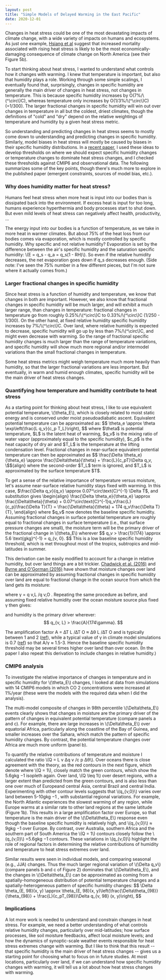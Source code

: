 ```yaml
---
layout: post
title: "Simple Models of Delayed Warming in the East Pacific"
date: 2020-12-01
---
```


Changes in heat stress could be one of the most devastating impacts of climate change, with a wide variety of impacts on humans and ecosystems. As just one example, <a href="https://static1.squarespace.com/static/55667009e4b04bbb290cc837/t/5b6b13098a922dee4a0ffb26/1533743898517/Science-2015-Hsiang-Kopp-Jina-Rising.pdf">Hsiang et al</a> suggest that increased mortality associated with rising heat stress is likely to be the most economically-damaging consequence of climate change on North America (see their Figure 5b).

<p>To start thinking about heat stress, I wanted to understand what controls how it changes with warming. I knew that temperature is important, but also that humidity plays a role. Working through some simple scalings, I eventually found that, surprisingly, changes in specific humidity are generally the main driver of changes in heat stress, not changes in temperature. This is because specific humidity increases by O(7%/\(^\circ\)C), whereas temperature only increases by O(1/3%/\(^\circ\)C) (=1/300). The larger fractional changes in specific humidity will win out over changes in temperature in all but the coldest, driest climates, though the definitions of "cold" and "dry" depend on the relative weightings of temperature and humidity by a given heat stress metric.</p>  

So understanding and predicting changes in heat stress seems to mostly come down to understanding and predicting changes in specific humidity. Similarly, model biases in heat stress will mostly be caused by biases in their specific humidity distributions. In a <a href="https://journals.ametsoc.org/view/journals/clim/aop/jcliD200262/jcliD200262.xml">recent paper</a>, I used these ideas to develop thresholds on where we should expect specific humidity changes or temperature changes to dominate heat stress changes, and I checked these thresholds against CMIP6 and observational data. The following summarizes some of the key points, though there's much more to explore in the published paper (emergent constraints, sources of model bias, etc.).

<h3>Why does humidity matter for heat stress?</h3>

Humans feel heat stress when more heat is input into our bodies than is dissipated back into the environment. If excess heat is input for too long, humans experience hyperthermia and body processes start to shut down. But even mild levels of heat stress can negatively affect health, productivity, ...

<p>The energy input into our bodies is a function of temperature, as we take in more heat in warmer climates. But about 75% of the heat loss from our bodies comes via evaporation, which is mostly controlled by specific humidity. Why specific and not relative humidity? Evaporation is set by the difference between the air's specific humidity and the saturation specific humidity: \(E = q_s - q_a = q_s(1 - RH)\). So even if the relative humidity decreases, the net evaporation goes down if q_s decreases enough. (Side note: I've seen the 75% number in a few different pieces, but I'm not sure where it actually comes from.)</p>

<h3>Larger fractional changes in specific humidity</h3>

<p>Since heat stress is a function of humidity and temperature, we know that changes in both are important. However, we also know that fractional changes in specific humidity will be much larger, and will exhibit a much larger range, than changes in temperature: fractional changes in temperature go from roughly 0.25%/\(^\circ\)C to 0.33%/\(^\circ\)C (1/250 - 1/300). On the other hand, at fixed relative humidity specific humidity increases by 7%/\(^\circ\)C. Over land, where relative humidity is expected to decrease, specific humidity will go up by less than 7%/\(^\circ\)C, and might even decrease with warming. So the range of fractional specific humidity changes is much larger than the range of temperature variations, and specific humidity will show much more regional and/or intermodel variations than the small fractional changes in temperature.</p>

Some heat stress metrics might weigh temperature much more heavily than humidity, so that the larger fractional variations are less important. But eventually, in warm and humid enough climates, specific humidity will be the main driver of heat stress changes.

<h3>Quantifying how temperature and humidity contribute to heat stress</h3>

<p>As a starting point for thinking about heat stress, I like to use equivalent potential temperature, \(\theta_E\), which is closely related to moist static energy and is conserved under moist pseudoadiabatic ascent. Equivalent potential temperature can be approximated as:
$$
\theta_e \approx \theta \exp\left(\frac{L q_v}{c_p T_L}\right),
$$
where $\theta$ is potential temperature, $L$ is the latent heat of warming, $q_v$ is the mixing ratio of water vapor (approximately equal to the specific humidity), $c_p$ is the heat capacity of dry air and $T_L$ is the temperature at the lifting condensation level. Fractional changes in near-surface equivalent potential temperature can then be approximated as
$$
\frac{\Delta \theta_e}{\theta_e} \approx \frac{\Delta\theta}{\theta} + \frac{L}{c_pT}\Delta q_v,
\$${align}
where the second-order $T_L$ term is ignored, and $T_L$ is approximated by the surface temperature $T$.</p>

<p>To get a sense of the relative importance of temperature versus moisture, let's assume near-surface relative humidity stays fixed with warming. In this case, $\frac{\Delta q_v}{q_v} \approx 0.07^\circ\text{C}^{-1} \Delta T$, and substitution gives
\begin{align}
\frac{\Delta \theta_e}{\theta_e} \approx \frac{\Delta\theta}{\theta} + 0.07^\circ\text{C}^{-1}q_v\frac{L}{c_p}\frac{\Delta T}{T} = \frac{\Delta\theta}{\theta} + 174 q_v\frac{\Delta T}{T},
\end{align}
where $q_v$ now denotes the baseline specific humidity. Assuming fractional changes in surface potential temperature are roughly equal to fractional changes in surface temperature (i.e., that surface pressure changes are small), the moisture term will be the primary driver of the fractional change in \(\theta_E\) wherever
$$
q_v > \frac{1}{174} \approx 5.6 \text{gkg}^{-1} = q_{v, 0}.
$$
This is a low baseline specific humidity threshold, which is met throughout most of the tropics, subtropics and mid-latitudes in summer.</p>


<p>This derivation can be easily modified to account for a change in relative humidity, but over land things are a bit trickier. <a href="https://journals.ametsoc.org/jcli/article/29/21/7613/34565/A-Simple-Moisture-Advection-Model-of-Specific">Chadwick et al. (2016)</a> and <a href="http://pog.mit.edu/src/byrne_land_relative_humidity_decrease_2016.pdf">Byrne and O'Gorman (2016)</a> have shown that moisture changes over land can be approximated by assuming fractional changes in specific humidity over land are equal to fractional change in the ocean source from which the land gets its moisture:

where γ = q v,L /q v,O . Repeating the same procedure as before, and assuming fixed relative humidity over the ocean moisture source plus fixed γ then gives:

and humidity is the primary driver wherever:
$$
q_{v, L} > \frac{A}{174\gamma}.
$$</p>

<p>The amplification factor A = ∆T L /∆T O ≈ ∆θ L /∆T O and is typically between 1 and 2 (<a href="https://agupubs.onlinelibrary.wiley.com/doi/full/10.1029/2006gl028164">ref</a>), while a typical value of γ in climate model simulations is 0.7 (<a href="http://pog.mit.edu/src/byrne_land_relative_humidity_decrease_2016.pdf">ref</a>) so that A/γ ≈ 1.5-3. Hence the baseline specific humidity threshold may be several times higher over land than over ocean. (In the paper I also repeat this derivation to include changes in relative humidity.)</p>

<h3>CMIP6 analysis</h3>

<p>To investigate the relative importance of changes in temperature and in specific humidity for \(\theta_E\) changes, I looked at data from simulations with 14 CMIP6 models in which CO 2 concentrations were increased at 1%/year (these were the models with the required data when I did the analysis).</p>

<p>The multi-model composite of changes in 98th percentile \(\Delta\theta_E\) events clearly shows that changes in moisture are the primary driver of the pattern of changes in equivalent potential temperature  (compare panels a and c). For example, there are large increases in \(\Delta\theta_E\) over equatorial Africa, particularly along the coastline of the Bay of Guinea, and smaller increases over the Sahara, which match the pattern of specific humidity changes. By contrast, the potential temperature changes over Africa are much more uniform (panel b).</p>

<p>To quantify the relative contributions of temperature and moisture I calculated the ratio \(Q = L v ∆q v /c p ∆θ\). Over oceans there is close agreement with the theory, as the red contours in the next figure, which denote where \(Q = 1\), closely match the green contours, which show the 5.6gkg −1 isopleth again. Over land, \(Q \leq 1\) over desert regions, with a larger extent than predicted from the green contours, and is also less than one over much of Europeand central Asia, central Brazil and central India. Experimenting with other contour levels suggests that \(q_{v,0}\) varies over land between 5-10gkg −1 , with substantial regional variations. For example, the North Atlantic experiences the slowest warming of any region, while Europe warms at a similar rate to other land regions at the same latitude (Figure 1b). This results in a large amplification factor over Europe, so that temperature is the main driver of the \(\Delta\theta_E\) response even though the baseline specific humidity is relatively high, and \(q_{v,0}\) ≈ 9gkg −1 over Europe. By contrast, over Australia, southern Africa and the southern part of South America the \(Q = 1\) contours closely follow the \(q_{v,0}\) =5.6gkg −1 contours. These variations in \(q_{v,0}\) highlight the role of regional factors in determining the relative contributions of humidity and temperature to heat stress extremes over land.</p>

<p>Similar results were seen in individual models, and comparing seasonal (e.g., JJA) changes. Thus the much larger regional variation of \(\Delta q_v\) (compare panels b and c of Figure 2) dominates that \(\Delta\theta_E\), and the changes in \(\Delta\theta_E\) can be approximated as coming from a spatially-homogeneous distribution of potential temperature changes and a spatially-heterogeneous pattern of specific humidity changes:
$$
\Delta \theta_{E, 98}(x, y) \approx \theta_{E, 98}(x, y)\left(\frac{\Delta\theta_{98}}{\theta_{98}} + \frac{L}{c_pT_{98}}\Delta q_{v, 98} (x, y)\right),
$$
</p>


<h3>Implications</h3>

A lot more work is needed to understand and constrain changes in heat stress. For example, we need a better understanding of what controls relative humidity changes, particularly over mid-latitudes; how surface processes, like soil moisture feedbacks, affect local moisture levels; and how the dynamics of synoptic-scale weather events responsible for heat stress extremes change with warming. But I like to think that this result -- that specific humidity is the main driver of heat stress changes -- gives us a starting point for choosing what to focus on in future studies. At most locations, particularly over land, if we can understand how specific humidity changes with warming, it will tell us a lot about how heat stress changes with warming. 








